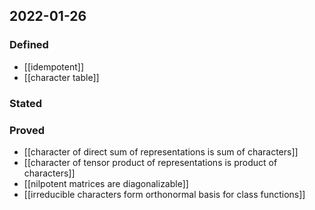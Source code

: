 ## 2022-01-26
### Defined
- [[idempotent]]
- [[character table]]
### Stated
### Proved
- [[character of direct sum of representations is sum of characters]]
- [[character of tensor product of representations is product of characters]]
- [[nilpotent matrices are diagonalizable]]
- [[irreducible characters form orthonormal basis for class functions]]